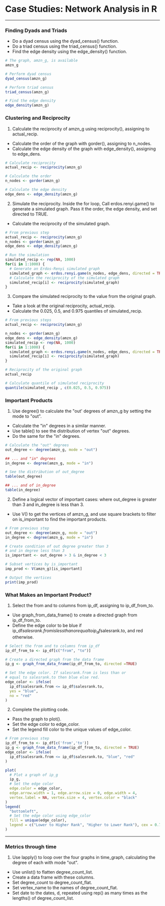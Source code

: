 # Case Studies: Network Analysis in R
---
### Finding Dyads and Triads
* Do a dyad census using the dyad_census() function.
* Do a triad census using the triad_census() function.
* Find the edge density using the edge_density() function.
```r
# The graph, amzn_g, is available
amzn_g

# Perform dyad census
dyad_census(amzn_g)

# Perform triad census
triad_census(amzn_g)

# Find the edge density
edge_density(amzn_g)
```
### Clustering and Reciprocity
1. Calculate the reciprocity of amzn_g using reciprocity(), assigning to actual_recip.
* Calculate the order of the graph with gorder(), assigning to n_nodes.
* Calculate the edge density of the graph with edge_density(), assigning to edge_dens.
```r
# Calculate reciprocity
actual_recip <- reciprocity(amzn_g)

# Calculate the order
n_nodes <- gorder(amzn_g)

# Calculate the edge density
edge_dens <- edge_density(amzn_g)
```
2. Simulate the reciprocity. Inside the for loop, Call erdos.renyi.game() to generate a simulated graph. Pass it the order, the edge density, and set directed to TRUE.
* Calculate the reciprocity of the simulated graph.
```r
# From previous step
actual_recip <- reciprocity(amzn_g)
n_nodes <- gorder(amzn_g)
edge_dens <- edge_density(amzn_g)

# Run the simulation
simulated_recip <- rep(NA, 1000)
for(i in 1:1000) {
  # Generate an Erdos-Renyi simulated graph
  simulated_graph <- erdos.renyi.game(n_nodes, edge_dens, directed = TRUE)
  # Calculate the reciprocity of the simulated graph
  simulated_recip[i] <- reciprocity(simulated_graph)
}
```
3. Compare the simulated reciprocity to the value from the original graph.
* Take a look at the original reciprocity, actual_recip.
* Calculate the 0.025, 0.5, and 0.975 quantiles of simulated_recip.
```r
# From previous steps
actual_recip <- reciprocity(amzn_g)

n_nodes <- gorder(amzn_g)
edge_dens <- edge_density(amzn_g)
simulated_recip <- rep(NA, 1000)
for(i in 1:1000) {
  simulated_graph <- erdos.renyi.game(n_nodes, edge_dens, directed = TRUE)
  simulated_recip[i] <- reciprocity(simulated_graph)
}

# Reciprocity of the original graph
actual_recip

# Calculate quantile of simulated reciprocity
quantile(simulated_recip , c(0.025, 0.5, 0.975))
```  
### Important Products
1. Use degree() to calculate the "out' degrees of amzn_g by setting the mode to "out".
* Calculate the "in" degrees in a similar manner.
* Use table() to see the distribution of vertex "out" degrees.
* Do the same for the "in" degrees.
```r
# Calculate the "out" degrees
out_degree <- degree(amzn_g, mode = "out")

## ... and "in" degrees
in_degree <- degree(amzn_g, mode = "in")

# See the distribution of out_degree
table(out_degree)

## ... and of in_degree
table(in_degree)
```
2. Define a logical vector of important cases: where out_degree is greater than 3 and in_degree is less than 3.
* Use V() to get the vertices of amzn_g, and use square brackets to filter on is_important to find the important products.
```r
# From previous step
out_degree <- degree(amzn_g, mode = "out")
in_degree <- degree(amzn_g, mode = "in")

# Create condition of out degree greater than 3
# and in degree less than 3
is_important <- out_degree > 3 & in_degree < 3

# Subset vertices by is_important
imp_prod <- V(amzn_g)[is_important]

# Output the vertices
print(imp_prod)
```
### What Makes an Important Product?
1. Select the from and to columns from ip_df, assigning to ip_df_from_to.
* Use graph_from_data_frame() to create a directed graph from ip_df_from_to.
* Define the edge color to be blue if ip_df$salesrank.from is less than or equal to ip_df$salesrank.to, and red otherwise.
```r
# Select the from and to columns from ip_df
ip_df_from_to <- ip_df[c("from", "to")]

# Create a directed graph from the data frame
ip_g <- graph_from_data_frame(ip_df_from_to, directed =TRUE)

# Set the edge color. If salesrank.from is less than or 
# equal to salesrank.to then blue else red.
edge_color <- ifelse(
  ip_df$salesrank.from <= ip_df$salesrank.to, 
  yes = "blue", 
  no = "red"
)
```
2. Complete the plotting code.
* Pass the graph to plot().
* Set the edge color to edge_color.
* Set the legend fill color to the unique values of edge_color.
```r
# From previous step
ip_df_from_to <- ip_df[c('from','to')]
ip_g <- graph_from_data_frame(ip_df_from_to, directed = TRUE)
edge_color <- ifelse(
  ip_df$salesrank.from <= ip_df$salesrank.to, "blue", "red"
)

plot(
  # Plot a graph of ip_g
  ip_g, 
  # Set the edge color
  edge.color = edge_color,
  edge.arrow.width = 1, edge.arrow.size = 0, edge.width = 4, 
  vertex.label = NA, vertex.size = 4, vertex.color = "black"
)
legend(
  "bottomleft", 
  # Set the edge color using edge_color
  fill = unique(edge_color), 
  legend = c("Lower to Higher Rank", "Higher to Lower Rank"), cex = 0.7
)
```
---
### Metrics through time
1.  Use lapply() to loop over the four graphs in time_graph, calculating the degree of each with mode "out".
* Use unlist() to flatten degree_count_list.
* Create a data frame with these columns.
* Set degree_count to degree_count_flat.
* Set vertex_name to the names of degree_count_flat.
* Set date to the dates, d, repeated using rep() as many times as the lengths() of degree_count_list.
